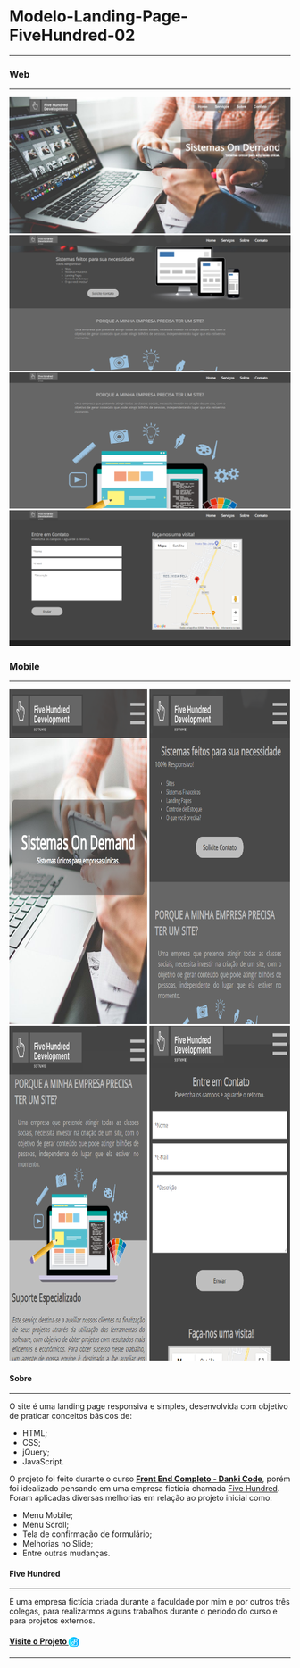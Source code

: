 # Modelo-Landing-Page-FiveHundred-02

---
### Web
---
<img  src="./Git/IMG/web-home.png">
<img  src="./Git/IMG/web-servicos.png"> 
<img  src="./Git/IMG/web-sobre.png"> 
<img  src="./Git/IMG/web-contato.png"> 

### Mobile
---
<div aling="center" display="flex">
<img  width="49.1%" height="600" src="./Git/IMG/mobile-home.png">
<img  width="49.9%" height="600" src="./Git/IMG/mobile-servico.png">
<img  width="49.1%" height="600" src="./Git/IMG/mobile-sobre.png">
<img  width="49.9%" height="600" src="./Git/IMG/mobile-contato.png">
</div>

#### Sobre
---
O site é uma landing page responsiva e simples, desenvolvida com objetivo de praticar conceitos básicos de: 

-   HTML;
-   CSS;
-   jQuery;
-   JavaScript. 

O projeto foi feito durante o curso **[Front End Completo - Danki Code]( https://cursos.dankicode.com/curso-front-end-completo)**, porém foi idealizado pensando em uma empresa fictícia chamada [Five Hundred](#-five-hundred). Foram aplicadas diversas melhorias em relação ao projeto inicial como:

-   Menu Mobile;
-   Menu Scroll;
-   Tela de confirmação de formulário;
-   Melhorias no Slide;
-   Entre outras mudanças.

#### Five Hundred
---
É uma empresa fictícia criada durante a faculdade por mim e por outros três colegas, para realizarmos alguns trabalhos durante o período do curso e para projetos externos.

#### [Visite o Projeto <img width="19" align="center" src="./Git/IMG/link.png">](https://blblemos.github.io/Modelo-Landing-Page-FiveHundred-02/)
---
